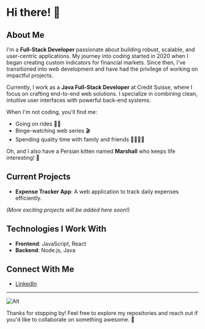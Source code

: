 # Hi there! 👋

## About Me
I'm a **Full-Stack Developer** passionate about building robust, scalable, and user-centric applications. My journey into coding started in 2020 when I began creating custom indicators for financial markets. Since then, I've transitioned into web development and have had the privilege of working on impactful projects.

Currently, I work as a **Java Full-Stack Developer** at Credit Suisse, where I focus on crafting end-to-end web solutions. I specialize in combining clean, intuitive user interfaces with powerful back-end systems. 

When I'm not coding, you'll find me:
- Going on rides 🚴‍♂️
- Binge-watching web series 🎬
- Spending quality time with family and friends 👨‍👩‍👧‍👦

Oh, and I also have a Persian kitten named **Marshall** who keeps life interesting! 🐾

## Current Projects
- **Expense Tracker App**: A web application to track daily expenses efficiently.

*(More exciting projects will be added here soon!)*

## Technologies I Work With
- **Frontend**: JavaScript, React
- **Backend**: Node.js, Java

## Connect With Me
- [LinkedIn](https://www.linkedin.com/in/akhilesh-dalvi/)

---

![Alt](https://repobeats.axiom.co/api/embed/56bd9345c818bc7ea1a2837788df22d551c42a09.svg "Repobeats analytics image")

Thanks for stopping by! Feel free to explore my repositories and reach out if you'd like to collaborate on something awesome. 🚀

